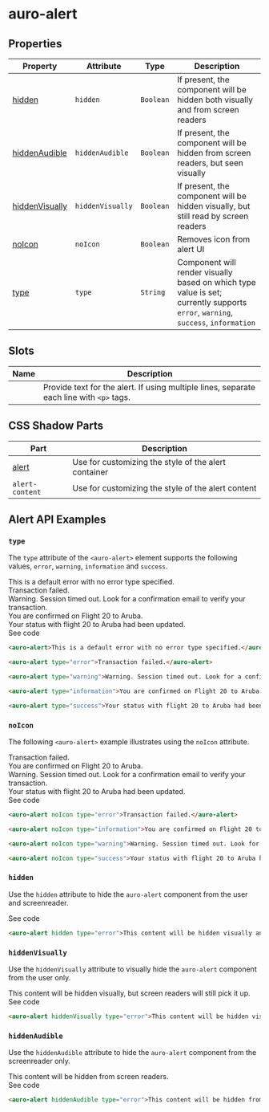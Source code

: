 <!-- AURO-GENERATED-CONTENT:START (FILE:src=./../api.md) -->
<!-- The below content is automatically added from ./../api.md -->

# auro-alert

## Properties

| Property         | Attribute        | Type      | Description                                      |
|------------------|------------------|-----------|--------------------------------------------------|
| [hidden](#hidden)         | `hidden`         | `Boolean` | If present, the component will be hidden both visually and from screen readers |
| [hiddenAudible](#hiddenAudible)  | `hiddenAudible`  | `Boolean` | If present, the component will be hidden from screen readers, but seen visually |
| [hiddenVisually](#hiddenVisually) | `hiddenVisually` | `Boolean` | If present, the component will be hidden visually, but still read by screen readers |
| [noIcon](#noIcon)         | `noIcon`         | `Boolean` | Removes icon from alert UI                       |
| [type](#type)           | `type`           | `String`  | Component will render visually based on which type value is set; currently supports `error`, `warning`, `success`, `information` |

## Slots

| Name | Description                                      |
|------|--------------------------------------------------|
|      | Provide text for the alert. If using multiple lines, separate each line with `<p>` tags. |

## CSS Shadow Parts

| Part            | Description                                      |
|-----------------|--------------------------------------------------|
| [alert](#alert)         | Use for customizing the style of the alert container |
| `alert-content` | Use for customizing the style of the alert content |
<!-- AURO-GENERATED-CONTENT:END -->

## Alert API Examples

### `type`

The `type` attribute of the `<auro-alert>` element supports the following values, `error`, `warning`, `information` and `success`.

<div class="exampleWrapper">
  <!-- AURO-GENERATED-CONTENT:START (FILE:src=./../../apiExamples/basic.html) -->
  <!-- The below content is automatically added from ./../../apiExamples/basic.html -->
  <auro-alert>This is a default error with no error type specified.</auro-alert>
  <!-- AURO-GENERATED-CONTENT:END -->
  <br>
  <!-- AURO-GENERATED-CONTENT:START (FILE:src=./../../apiExamples/error.html) -->
  <!-- The below content is automatically added from ./../../apiExamples/error.html -->
  <auro-alert type="error">Transaction failed.</auro-alert>
  <!-- AURO-GENERATED-CONTENT:END -->
  <br>
  <!-- AURO-GENERATED-CONTENT:START (FILE:src=./../../apiExamples/warning.html) -->
  <!-- The below content is automatically added from ./../../apiExamples/warning.html -->
  <auro-alert type="warning">Warning. Session timed out. Look for a confirmation email to verify your transaction.</auro-alert>
  <!-- AURO-GENERATED-CONTENT:END -->
  <br>
  <!-- AURO-GENERATED-CONTENT:START (FILE:src=./../../apiExamples/information.html) -->
  <!-- The below content is automatically added from ./../../apiExamples/information.html -->
  <auro-alert type="information">You are confirmed on Flight 20 to Aruba.</auro-alert>
  <!-- AURO-GENERATED-CONTENT:END -->
  <br>
  <!-- AURO-GENERATED-CONTENT:START (FILE:src=./../../apiExamples/success.html) -->
  <!-- The below content is automatically added from ./../../apiExamples/success.html -->
  <auro-alert type="success">Your status with flight 20 to Aruba had been updated.</auro-alert>
  <!-- AURO-GENERATED-CONTENT:END -->
</div>
<auro-accordion alignRight>
  <span slot="trigger">See code</span>
<!-- AURO-GENERATED-CONTENT:START (CODE:src=./../../apiExamples/basic.html) -->
<!-- The below code snippet is automatically added from ./../../apiExamples/basic.html -->

```html
<auro-alert>This is a default error with no error type specified.</auro-alert>
```
<!-- AURO-GENERATED-CONTENT:END -->
<!-- AURO-GENERATED-CONTENT:START (CODE:src=./../../apiExamples/error.html) -->
<!-- The below code snippet is automatically added from ./../../apiExamples/error.html -->

```html
<auro-alert type="error">Transaction failed.</auro-alert>
```
<!-- AURO-GENERATED-CONTENT:END -->
<!-- AURO-GENERATED-CONTENT:START (CODE:src=./../../apiExamples/warning.html) -->
<!-- The below code snippet is automatically added from ./../../apiExamples/warning.html -->

```html
<auro-alert type="warning">Warning. Session timed out. Look for a confirmation email to verify your transaction.</auro-alert>
```
<!-- AURO-GENERATED-CONTENT:END -->
<!-- AURO-GENERATED-CONTENT:START (CODE:src=./../../apiExamples/information.html) -->
<!-- The below code snippet is automatically added from ./../../apiExamples/information.html -->

```html
<auro-alert type="information">You are confirmed on Flight 20 to Aruba.</auro-alert>
```
<!-- AURO-GENERATED-CONTENT:END -->
<!-- AURO-GENERATED-CONTENT:START (CODE:src=./../../apiExamples/success.html) -->
<!-- The below code snippet is automatically added from ./../../apiExamples/success.html -->

```html
<auro-alert type="success">Your status with flight 20 to Aruba had been updated.</auro-alert>
```
<!-- AURO-GENERATED-CONTENT:END -->
</auro-accordion>

### `noIcon`

The following `<auro-alert>` example illustrates using the `noIcon` attribute.

<div class="exampleWrapper">
  <!-- AURO-GENERATED-CONTENT:START (FILE:src=./../../apiExamples/error-no-icon.html) -->
  <!-- The below content is automatically added from ./../../apiExamples/error-no-icon.html -->
  <auro-alert noIcon type="error">Transaction failed.</auro-alert>
  <!-- AURO-GENERATED-CONTENT:END -->
  <br>
  <!-- AURO-GENERATED-CONTENT:START (FILE:src=./../../apiExamples/information-no-icon.html) -->
  <!-- The below content is automatically added from ./../../apiExamples/information-no-icon.html -->
  <auro-alert noIcon type="information">You are confirmed on Flight 20 to Aruba.</auro-alert>
  <!-- AURO-GENERATED-CONTENT:END -->
  <br>
  <!-- AURO-GENERATED-CONTENT:START (FILE:src=./../../apiExamples/warning-no-icon.html) -->
  <!-- The below content is automatically added from ./../../apiExamples/warning-no-icon.html -->
  <auro-alert noIcon type="warning">Warning. Session timed out. Look for a confirmation email to verify your transaction.</auro-alert>
  <!-- AURO-GENERATED-CONTENT:END -->
  <br>
  <!-- AURO-GENERATED-CONTENT:START (FILE:src=./../../apiExamples/success-no-icon.html) -->
  <!-- The below content is automatically added from ./../../apiExamples/success-no-icon.html -->
  <auro-alert noIcon type="success">Your status with flight 20 to Aruba had been updated.</auro-alert>
  <!-- AURO-GENERATED-CONTENT:END -->
  <br>
</div>
<auro-accordion alignRight>
  <span slot="trigger">See code</span>
<!-- AURO-GENERATED-CONTENT:START (CODE:src=./../../apiExamples/error-no-icon.html) -->
<!-- The below code snippet is automatically added from ./../../apiExamples/error-no-icon.html -->

```html
<auro-alert noIcon type="error">Transaction failed.</auro-alert>
```
<!-- AURO-GENERATED-CONTENT:END -->
<!-- AURO-GENERATED-CONTENT:START (CODE:src=./../../apiExamples/information-no-icon.html) -->
<!-- The below code snippet is automatically added from ./../../apiExamples/information-no-icon.html -->

```html
<auro-alert noIcon type="information">You are confirmed on Flight 20 to Aruba.</auro-alert>
```
<!-- AURO-GENERATED-CONTENT:END -->
<!-- AURO-GENERATED-CONTENT:START (CODE:src=./../../apiExamples/warning-no-icon.html) -->
<!-- The below code snippet is automatically added from ./../../apiExamples/warning-no-icon.html -->

```html
<auro-alert noIcon type="warning">Warning. Session timed out. Look for a confirmation email to verify your transaction.</auro-alert>
```
<!-- AURO-GENERATED-CONTENT:END -->
<!-- AURO-GENERATED-CONTENT:START (CODE:src=./../../apiExamples/success-no-icon.html) -->
<!-- The below code snippet is automatically added from ./../../apiExamples/success-no-icon.html -->

```html
<auro-alert noIcon type="success">Your status with flight 20 to Aruba had been updated.</auro-alert>
```
<!-- AURO-GENERATED-CONTENT:END -->
</auro-accordion>

### `hidden`

Use the `hidden` attribute to hide the `auro-alert` component from the user and screenreader.

<div class="exampleWrapper">
  <!-- AURO-GENERATED-CONTENT:START (FILE:src=./../../apiExamples/hidden.html) -->
  <!-- The below content is automatically added from ./../../apiExamples/hidden.html -->
  <auro-alert hidden type="error">This content will be hidden visually and from screen readers.</auro-alert>
  <!-- AURO-GENERATED-CONTENT:END -->
</div>
<auro-accordion alignRight>
  <span slot="trigger">See code</span>
<!-- AURO-GENERATED-CONTENT:START (CODE:src=./../../apiExamples/hidden.html) -->
<!-- The below code snippet is automatically added from ./../../apiExamples/hidden.html -->

```html
<auro-alert hidden type="error">This content will be hidden visually and from screen readers.</auro-alert>
```
<!-- AURO-GENERATED-CONTENT:END -->
</auro-accordion>

### `hiddenVisually`

Use the `hiddenVisually` attribute to visually hide the `auro-alert` component from the user only.

<div class="exampleWrapper">
  <!-- AURO-GENERATED-CONTENT:START (FILE:src=./../../apiExamples/hidden-visually.html) -->
  <!-- The below content is automatically added from ./../../apiExamples/hidden-visually.html -->
  <auro-alert hiddenVisually type="error">This content will be hidden visually, but screen readers will still pick it up.</auro-alert>
  <!-- AURO-GENERATED-CONTENT:END -->
</div>
<auro-accordion alignRight>
  <span slot="trigger">See code</span>
<!-- AURO-GENERATED-CONTENT:START (CODE:src=./../../apiExamples/hidden-visually.html) -->
<!-- The below code snippet is automatically added from ./../../apiExamples/hidden-visually.html -->

```html
<auro-alert hiddenVisually type="error">This content will be hidden visually, but screen readers will still pick it up.</auro-alert>
```
<!-- AURO-GENERATED-CONTENT:END -->
</auro-accordion>

### `hiddenAudible`

Use the `hiddenAudible` attribute to hide the `auro-alert` component from the screenreader only.

<div class="exampleWrapper">
  <!-- AURO-GENERATED-CONTENT:START (FILE:src=./../../apiExamples/hidden-audible.html) -->
  <!-- The below content is automatically added from ./../../apiExamples/hidden-audible.html -->
  <auro-alert hiddenAudible type="error">This content will be hidden from screen readers.</auro-alert>
  <!-- AURO-GENERATED-CONTENT:END -->
</div>
<auro-accordion alignRight>
  <span slot="trigger">See code</span>
<!-- AURO-GENERATED-CONTENT:START (CODE:src=./../../apiExamples/hidden-audible.html) -->
<!-- The below code snippet is automatically added from ./../../apiExamples/hidden-audible.html -->

```html
<auro-alert hiddenAudible type="error">This content will be hidden from screen readers.</auro-alert>
```
<!-- AURO-GENERATED-CONTENT:END -->
</auro-accordion>
